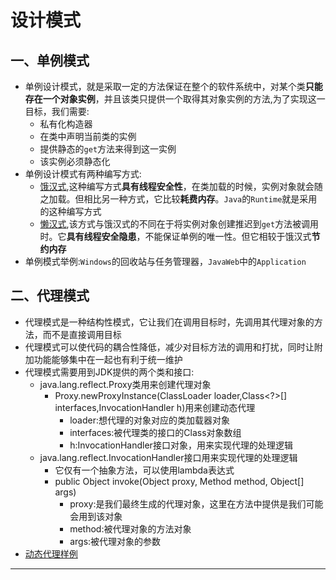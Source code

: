 # 设计模式

## 一、单例模式

+ 单例设计模式，就是采取一定的方法保证在整个的软件系统中，对某个类**只能存在一个对象实例**，并且该类只提供一个取得其对象实例的方法,为了实现这一目标，我们需要:
  + 私有化构造器
  + 在类中声明当前类的实例
  + 提供静态的`get`方法来得到这一实例
  + 该实例必须静态化
+ 单例设计模式有两种编写方式:
  + [饿汉式](../源码/Java/StudyCode/src/designPatternSample/SingletonDesignPattern1.java),这种编写方式**具有线程安全性**，在类加载的时候，实例对象就会随之加载。但相比另一种方式，它比较**耗费内存**。`Java`的`Runtime`就是采用的这种编写方式
  + [懒汉式](../源码/Java/StudyCode/src/designPatternSample/SingletonDesignPattern2.java),该方式与饿汉式的不同在于将实例对象创建推迟到`get`方法被调用时。它**具有线程安全隐患**，不能保证单例的唯一性。但它相较于饿汉式**节约内存**
+ 单例模式举例:`Windows`的回收站与任务管理器，`JavaWeb`中的`Application`

## 二、代理模式

+ 代理模式是一种结构性模式，它让我们在调用目标时，先调用其代理对象的方法，而不是直接调用目标
+ 代理模式可以使代码的耦合性降低，减少对目标方法的调用和打扰，同时让附加功能能够集中在一起也有利于统一维护
+ 代理模式需要用到JDK提供的两个类和接口:
  + java.lang.reflect.Proxy类用来创建代理对象
    + Proxy.newProxyInstance(ClassLoader loader,Class<?>[] interfaces,InvocationHandler h)用来创建动态代理
      + loader:想代理的对象对应的类加载器对象
      + interfaces:被代理类的接口的Class对象数组
      + h:InvocationHandler接口对象，用来实现代理的处理逻辑
  + java.lang.reflect.InvocationHandler接口用来实现代理的处理逻辑
    + 它仅有一个抽象方法，可以使用lambda表达式
    + public Object invoke(Object proxy, Method method, Object[] args)
      + proxy:是我们最终生成的代理对象，这里在方法中提供是我们可能会用到该对象
      + method:被代理对象的方法对象
      + args:被代理对象的参数
+ [动态代理样例](../源码/Spring/AOPSample/src/test/java/com/test/ProxyTest.java)

---